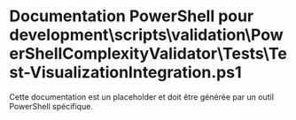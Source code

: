 # Documentation PowerShell pour development\scripts\validation\PowerShellComplexityValidator\Tests\Test-VisualizationIntegration.ps1

Cette documentation est un placeholder et doit être générée par un outil PowerShell spécifique.
